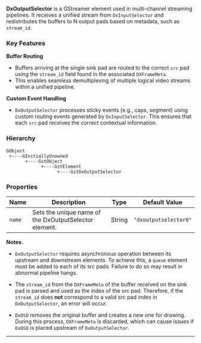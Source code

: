 **DxOutputSelector** is a GStreamer element used in multi-channel streaming pipelines. It receives a unified stream from `DxInputSelector` and redistributes the buffers to N output pads based on metadata, such as `stream_id`.

### **Key Features**

**Buffer Routing**  

- Buffers arriving at the single sink pad are routed to the correct `src` pad using the `stream_id` field found in the associated `DXFrameMeta`.  
- This enables seamless demultiplexing of multiple logical video streams within a unified pipeline.  

**Custom Event Handling**  

- `DxOutputSelector` processes sticky events (e.g., caps, segment) using custom routing events generated by `DxInputSelector`. This ensures that each `src` pad receives the correct contextual information.  

### **Hierarchy**

```
GObject
 +----GInitiallyUnowned
       +----GstObject
             +----GstElement
                   +----GstDxOutputSelector
```

### **Properties**

| **Name**      | **Description**    | **Type**  | **Default Value** |
|---------------|--------------------|-----------|--------------------|
| `name`        | Sets the unique name of the DxOutputSelector element.    | String   | `"dxoutputselector0"`   |

**Notes.**  

- `DxOutputSelector` requires asynchronous operation between its upstream and downstream elements. To achieve this, a `queue` element must be added to each of its src pads. Failure to do so may result in abnormal pipeline hangs.

- The `stream_id` from the `DXFrameMeta` of the buffer received on the sink pad is parsed and used as the index of the src pad. Therefore, if the `stream_id` does **not** correspond to a valid src pad index in `DxOutputSelector`, an error will occur.

- `DxOSD` removes the original buffer and creates a new one for drawing. During this process, `DXFrameMeta` is discarded, which can cause issues if `DxOSD` is placed upstream of `DxOutputSelector`.

---
